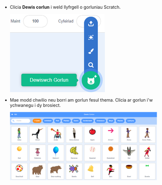 + Clicia **Dewis corlun** i weld llyfrgell o gorluniau Scratch.
    
    ![sgrinlun](images/sprite-library.png)

+ Mae modd chwilio neu borri am gorlun fesul thema. Clicia ar gorlun i'w ychwanegu i dy brosiect.
    
    ![sgrinlun](images/sprite-choose.png)